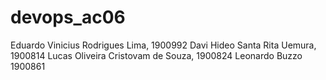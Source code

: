# devops_ac06

Eduardo Vinicius Rodrigues Lima, 1900992
Davi Hideo Santa Rita Uemura, 1900814
Lucas Oliveira Cristovam de Souza, 1900824 
Leonardo Buzzo 1900861
